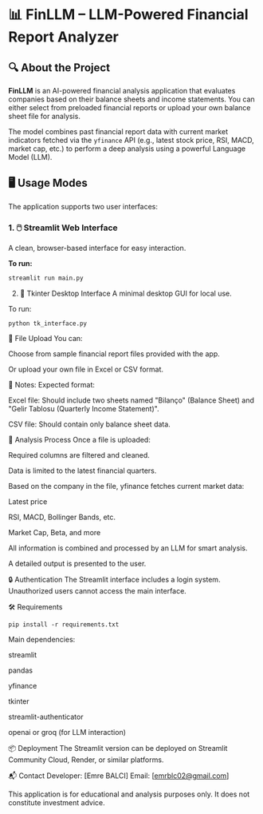 # 📊 FinLLM – LLM-Powered Financial Report Analyzer

## 🔍 About the Project

**FinLLM** is an AI-powered financial analysis application that evaluates companies based on their balance sheets and income statements. You can either select from preloaded financial reports or upload your own balance sheet file for analysis.

The model combines past financial report data with current market indicators fetched via the `yfinance` API (e.g., latest stock price, RSI, MACD, market cap, etc.) to perform a deep analysis using a powerful Language Model (LLM).

## 🖥️ Usage Modes

The application supports two user interfaces:

### 1. 🖱️ Streamlit Web Interface

A clean, browser-based interface for easy interaction.

**To run:**

```bash
streamlit run main.py
```
2. 🧾 Tkinter Desktop Interface
A minimal desktop GUI for local use.

To run:

```
python tk_interface.py
```
📁 File Upload
You can:

Choose from sample financial report files provided with the app.

Or upload your own file in Excel or CSV format.

📌 Notes:
Expected format:

Excel file: Should include two sheets named "Bilanço" (Balance Sheet) and "Gelir Tablosu (Quarterly Income Statement)".

CSV file: Should contain only balance sheet data.

🧠 Analysis Process
Once a file is uploaded:

Required columns are filtered and cleaned.

Data is limited to the latest financial quarters.

Based on the company in the file, yfinance fetches current market data:

Latest price

RSI, MACD, Bollinger Bands, etc.

Market Cap, Beta, and more

All information is combined and processed by an LLM for smart analysis.

A detailed output is presented to the user.

🔒 Authentication
The Streamlit interface includes a login system. Unauthorized users cannot access the main interface.

🛠️ Requirements
```
pip install -r requirements.txt
```
Main dependencies:

streamlit

pandas

yfinance

tkinter

streamlit-authenticator

openai or groq (for LLM interaction)

📦 Deployment
The Streamlit version can be deployed on Streamlit Community Cloud, Render, or similar platforms.

📬 Contact
Developer: [Emre BALCI]
Email: [emrblc02@gmail.com]

This application is for educational and analysis purposes only. It does not constitute investment advice.
